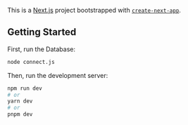 This is a [Next.js](https://nextjs.org/) project bootstrapped with [`create-next-app`](https://github.com/vercel/next.js/tree/canary/packages/create-next-app).

## Getting Started

First, run the Database:

```bash
node connect.js
```

Then, run the development server:

```bash
npm run dev
# or
yarn dev
# or
pnpm dev
```
